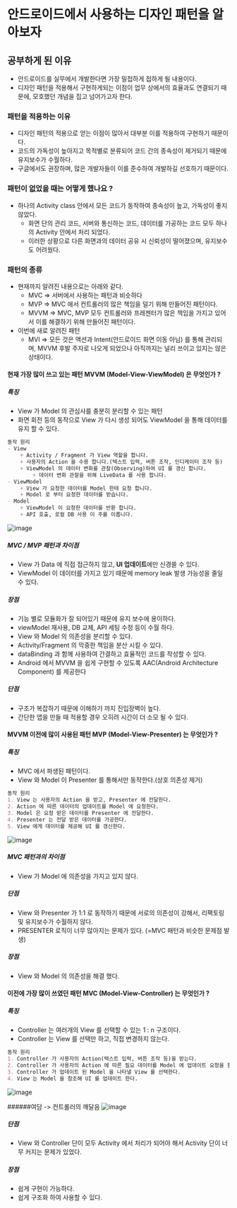 # 안드로이드에서 사용하는 디자인 패턴을 알아보자

## 공부하게 된 이유
- 안드로이드를 실무에서 개발한다면 가장 밀접하게 접하게 될 내용이다.
- 디자인 패턴을 적용해서 구현하게되는 이점이 업무 상에서의 효율과도 연결되기 때문에, 모호했던 개념을 집고 넘어가고자 한다.

### 패턴을 적용하는 이유
- 디자인 패턴의 적용으로 얻는 이점이 많아서 대부분 이를 적용하여 구현하기 때문이다.
- 코드의 가독성이 높아지고 목적별로 분류되어 코드 간의 종속성이 제거되기 때문에 유지보수가 수월하다.
- 구글에서도 권장하며, 많은 개발자들이 이를 준수하여 개발하길 선호하기 때문이다.

### 패턴이 없었을 때는 어떻게 했나요 ?
- 하나의 Activity class 안에서 모든 코드가 동작하여 종속성이 높고, 가독성이 좋지 않았다.
    + 화면 단의 관리 코드, 서버와 통신하는 코드, 데이터를 가공하는 코드 모두 하나의 Activity 안에서 처리 되었다.
    + 이러한 상황으로 다른 화면과의 데이터 공유 시 신뢰성이 떨어졌으며, 유지보수도 어려웠다.
  
### 패턴의 종류
- 현재까지 알려진 내용으로는 아래와 같다.
    + MVC => 서버에서 사용하는 패턴과 비슷하다
    + MVP => MVC 에서 컨트롤러의 많은 책임을 덜기 위해 만들어진 패턴이다.
    + MVVM => MVC, MVP 모두 컨트롤러와 프레젠터가 많은 책임을 가지고 있어서 이를 해결하기 위해 만들어진 패턴이다.
- 이번에 새로 알려진 패턴
    + MVI => 모든 것은 액션과 Intent(안드로이드 화면 이동 아님) 를 통해 관리되며, MVVM 후발 주자로 나오게 되었으나 아직까지는 널리 쓰이고 있지는 않은 상태이다.
    
#### 현재 가장 많이 쓰고 있는 패턴 MVVM (Model-View-ViewModel) 은 무엇인가 ?
##### 특징
- View 가 Model 의 관심사를 충분히 분리할 수 있는 패턴
- 화면 회전 등의 동작으로 View 가 다시 생성 되어도 ViewModel 을 통해 데이터를 유지 할 수 있다.
```markdown
동작 원리
- View
    + Activity / Fragment 가 View 역할을 합니다.
    + 사용자의 Action 을 수용 합니다.(텍스트 입력, 버튼 조작, 인디케이터 조작 등)
    + ViewModel 의 데이터 변화를 관찰(Observing)하여 UI 를 갱신 합니다.
        + 데이터 변화 관찰을 위해 LiveData 를 사용 합니다.
- ViewModel
    + View 가 요청한 데이터를 Model 한테 요청 합니다.
    + Model 로 부터 요청한 데이터를 받습니다.
- Model
    + ViewModel 이 요청한 데이터를 반환 합니다.
    + API 호출, 로컬 DB 사용 이 주를 이룹니다.
```
![image](https://user-images.githubusercontent.com/49216939/177147282-f4f017e0-d843-4a46-8003-19d0cbc1ba16.png)

##### MVC / MVP 패턴과 차이점
- View 가 Data 에 직접 접근하지 않고, **UI 업데이트**에만 신경쓸 수 있다.
- ViewModel 이 데이터를 가지고 있기 때문에 memory leak 발생 가능성을 줄일 수 있다.

##### 장점
- 기능 별로 모듈화가 잘 되어있기 때문에 유지 보수에 용이하다.
- viewModel 재사용, DB 교체, API 세팅 수정 등이 수월 하다.
- View 와 Model 의 의존성을 분리할 수 있다.
- Activity/Fragment 의 막중한 책임을 분산 시킬 수 있다.
- dataBinding 과 함께 사용하여 간결하고 효율적인 코드를 작성할 수 있다.
- Android 에서 MVVM 을 쉽게 구현할 수 있도록 AAC(Android Architecture Component) 를 제공한다

##### 단점
- 구조가 복잡하기 때문에 이해하기 까지 진입장벽이 높다.
- 간단한 앱을 만들 때 적용할 경우 오히려 시간이 더 소모 될 수 있다.

#### MVVM 이전에 많이 사용된 패턴 MVP (Model-View-Presenter) 는 무엇인가 ? 
##### 특징
- MVC 에서 파생된 패턴이다.
- View 와 Model 이 Presenter 를 통해서만 동작한다.(상호 의존성 제거)

```markdown
동작 원리
1. View 는 사용자의 Action 을 받고, Presenter 에 전달한다.
2. Action 에 따른 데이터의 업데이트를 Model 에 요청한다.
3. Model 은 요청 받은 데이터를 Presenter 에 전달한다.
4. Presenter 는 전달 받은 데이터를 가공한다.
5. View 에게 데이터를 제공해 UI 를 갱신한다.
```
![image](https://user-images.githubusercontent.com/49216939/177150767-4dee0a1d-f40e-4111-9747-16f18d56203d.png)

##### MVC 패턴과의 차이점
- View 가 Model 에 의존성을 가지고 있지 않다.

##### 단점
- View 와  Presenter 가 1:1 로 동작하기 때문에 서로의 의존성이 강해서, 리팩토링 및 유지보수가 수월하지 않다.
- PRESENTER 로직이 너무 많아지는 문제가 있다. (=MVC 패턴과 비슷한 문제점 발생)

##### 장점
- View 와 Model 의 의존성을 해결 했다.

#### 이전에 가장 많이 쓰였던 패턴 MVC (Model-View-Controller) 는 무엇인가 ?

##### 특징
- Controller 는 여러개의 View 를 선택할 수 있는 1 : n 구조이다.
- Controller 는 View 를 선택만 하고, 직접 변경하지 않는다.

```markdown
동작 원리
1. Controller 가 사용자의 Action(텍스트 입력, 버튼 조작 등)을 받는다.
2. Controller 가 사용자의 Action 에 따른 필요 데이터를 Model 에 업데이트 요청을 한다.
3. Controller 가 업데이트 된 Model 을 나타낼 View 를 선택한다.
4. View 는 Model 을 참조해 UI 를 업데이트 한다.
```
![image](https://user-images.githubusercontent.com/49216939/177148222-2ce54c2c-c854-42c8-87b8-685282468929.png)

######여담 -> 컨트롤러의 깨달음
![image](https://user-images.githubusercontent.com/49216939/177148893-aebba77c-bf09-40ff-a071-56915754982b.png)

##### 단점
- View 와 Controller 단이 모두 Activity 에서 처리가 되어야 해서 Activity 단이 너무 커지는 문제가 있었다.

##### 장점
- 쉽게 구현이 가능하다.
- 쉽게 구조화 하여 사용할 수 있다.